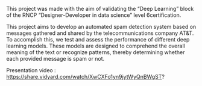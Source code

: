 This project was made with the aim of validating the “Deep Learning” block of the RNCP “Designer-Developer in data science” level 6certification.

This project aims to develop an automated spam detection system based on messages gathered and shared by the telecommunications company AT&T. To accomplish this, we test and assess the performance of different deep learning models. These models are designed to comprehend the overall meaning of the text or recognize patterns, thereby determining whether each provided message is spam or not.

Presentation video : 
https://share.vidyard.com/watch/XwCXFo1yn9jytWyQnBWgST? 
